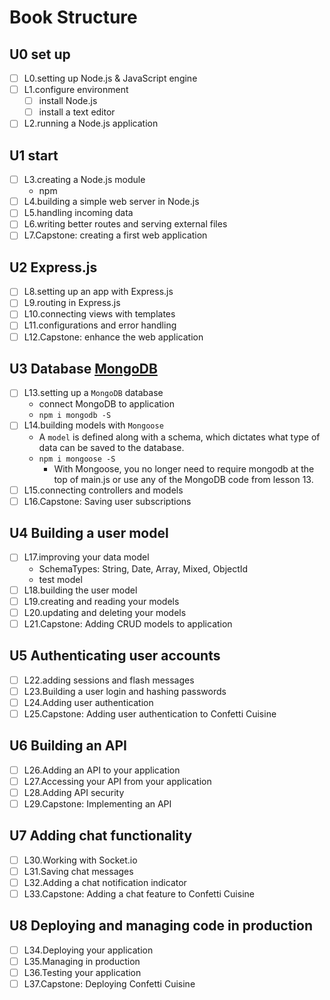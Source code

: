 Book Structure
===
## U0 set up
- [ ] L0.setting up Node.js & JavaScript engine
- [ ] L1.configure environment
  - [ ] install Node.js
  - [ ] install a text editor
- [ ] L2.running a Node.js application
## U1 start
- [ ] L3.creating a Node.js module
  - npm
- [ ] L4.building a simple web server in Node.js
- [ ] L5.handling incoming data
- [ ] L6.writing better routes and serving external files
- [ ] L7.Capstone: creating a first web application
## U2 Express.js
- [ ] L8.setting up an app with Express.js
- [ ] L9.routing in Express.js
- [ ] L10.connecting views with templates
- [ ] L11.configurations and error handling
- [ ] L12.Capstone: enhance the web application
## U3 Database [MongoDB](Note-MongoDB.md)
- [ ] L13.setting up a `MongoDB` database
  - connect MongoDB to application
  - `npm i mongodb -S`
- [ ] L14.building models with `Mongoose`
  - A `model` is defined along with a schema, which dictates what type of data can be saved to the database.
  - `npm i mongoose -S`
    - With  Mongoose, you no longer need to require mongodb at the top of main.js or use any of the  MongoDB code from lesson 13.
- [ ] L15.connecting controllers and models
- [ ] L16.Capstone: Saving user subscriptions
## U4 Building a user model
- [ ] L17.improving your data model
  - SchemaTypes: String, Date, Array, Mixed, ObjectId
  - test model
- [ ] L18.building the user model
- [ ] L19.creating and reading your models
- [ ] L20.updating and deleting your models
- [ ] L21.Capstone: Adding CRUD models to application
## U5 Authenticating user accounts
- [ ] L22.adding sessions and flash messages
- [ ] L23.Building a user login and hashing passwords
- [ ] L24.Adding user authentication
- [ ] L25.Capstone: Adding user authentication to Confetti Cuisine
## U6 Building an API
- [ ] L26.Adding an API to your application
- [ ] L27.Accessing your API from your application
- [ ] L28.Adding API security
- [ ] L29.Capstone: Implementing an API
## U7 Adding chat functionality
- [ ] L30.Working with Socket.io
- [ ] L31.Saving chat messages
- [ ] L32.Adding a chat notification indicator
- [ ] L33.Capstone: Adding a chat feature to Confetti Cuisine
## U8 Deploying and managing code in production
- [ ] L34.Deploying your application
- [ ] L35.Managing in production
- [ ] L36.Testing your application
- [ ] L37.Capstone: Deploying Confetti Cuisine